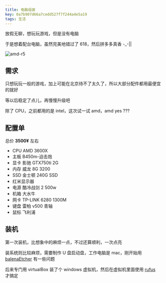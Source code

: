 ```yaml
---
title: 电脑组装
key: 0a7b907d66a7cedd527f7f244a4e5a19
tags: 生活
---
```


放假无聊，想玩玩游戏，但是没有电脑

于是想着配台电脑，虽然完美地错过了 618，然后拼多多真香 \-\_\-\|\|

![amd-r5](https://hate13-blog-1251885630.cos.ap-chengdu.myqcloud.com/amd_r5.png)

<!--more-->

## 需求

只想玩玩一般的游戏，加上可能在北京待不了太久了，所以大部分配件都用最便宜的就好

等以后稳定了点儿，再慢慢升级吧

除了 CPU，之前都用的是 intel，这次试一试 amd，amd yes ???

## 配置单

总价 **3500¥** 左右

- CPU AMD 3600X
- 主板 B450m-迫击炮
- 显卡 影驰 GTX750ti 2G
- 内存 威龙 8G 3200
- SSD 金士顿 240G SSD
- 红米显示器
- 电源 酷冷战剑 2 500w
- 机箱 大水牛
- 网卡 TP-LINK 6280 1300M
- 键盘 雷柏 v500 青轴
- 鼠标 飞利浦

## 装机

第一次装机，比想象中的麻烦一点，不过还算顺利，一次点亮

装系统则比较麻烦，需要制作 U 盘启动盘，工作电脑是 mac，刚开始用 [balenaEtcher](https://www.balena.io/etcher/) 有一些问题

后来专门用 virtualBox 装了个 windows 虚拟机，然后在虚拟机里面使用 [rufus](https://rufus.ie/) 才搞定